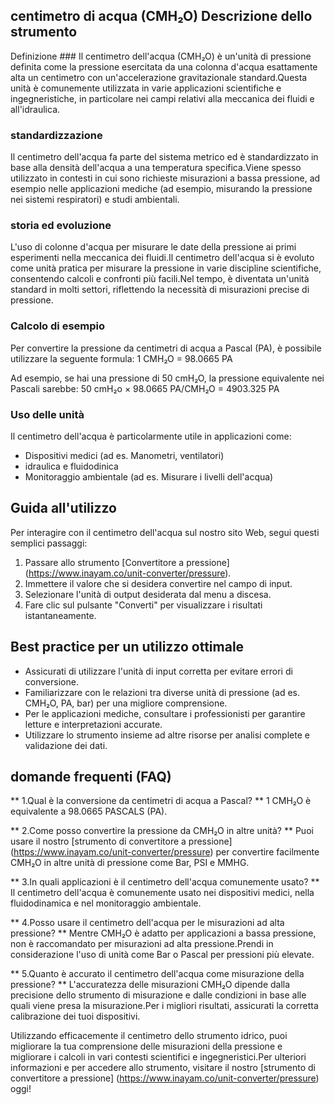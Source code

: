 ## centimetro di acqua (CMH₂O) Descrizione dello strumento

Definizione ###
Il centimetro dell'acqua (CMH₂O) è un'unità di pressione definita come la pressione esercitata da una colonna d'acqua esattamente alta un centimetro con un'accelerazione gravitazionale standard.Questa unità è comunemente utilizzata in varie applicazioni scientifiche e ingegneristiche, in particolare nei campi relativi alla meccanica dei fluidi e all'idraulica.

### standardizzazione
Il centimetro dell'acqua fa parte del sistema metrico ed è standardizzato in base alla densità dell'acqua a una temperatura specifica.Viene spesso utilizzato in contesti in cui sono richieste misurazioni a bassa pressione, ad esempio nelle applicazioni mediche (ad esempio, misurando la pressione nei sistemi respiratori) e studi ambientali.

### storia ed evoluzione
L'uso di colonne d'acqua per misurare le date della pressione ai primi esperimenti nella meccanica dei fluidi.Il centimetro dell'acqua si è evoluto come unità pratica per misurare la pressione in varie discipline scientifiche, consentendo calcoli e confronti più facili.Nel tempo, è diventata un'unità standard in molti settori, riflettendo la necessità di misurazioni precise di pressione.

### Calcolo di esempio
Per convertire la pressione da centimetri di acqua a Pascal (PA), è possibile utilizzare la seguente formula:
1 CMH₂O = 98.0665 PA

Ad esempio, se hai una pressione di 50 cmH₂O, la pressione equivalente nei Pascali sarebbe:
50 cmH₂o × 98.0665 PA/CMH₂O = 4903.325 PA

### Uso delle unità
Il centimetro dell'acqua è particolarmente utile in applicazioni come:
- Dispositivi medici (ad es. Manometri, ventilatori)
- idraulica e fluidodinica
- Monitoraggio ambientale (ad es. Misurare i livelli dell'acqua)

## Guida all'utilizzo
Per interagire con il centimetro dell'acqua sul nostro sito Web, segui questi semplici passaggi:
1. Passare allo strumento [Convertitore a pressione] (https://www.inayam.co/unit-converter/pressure).
2. Immettere il valore che si desidera convertire nel campo di input.
3. Selezionare l'unità di output desiderata dal menu a discesa.
4. Fare clic sul pulsante "Converti" per visualizzare i risultati istantaneamente.

## Best practice per un utilizzo ottimale
- Assicurati di utilizzare l'unità di input corretta per evitare errori di conversione.
- Familiarizzare con le relazioni tra diverse unità di pressione (ad es. CMH₂O, PA, bar) per una migliore comprensione.
- Per le applicazioni mediche, consultare i professionisti per garantire letture e interpretazioni accurate.
- Utilizzare lo strumento insieme ad altre risorse per analisi complete e validazione dei dati.

## domande frequenti (FAQ)

** 1.Qual è la conversione da centimetri di acqua a Pascal? **
1 CMH₂O è equivalente a 98.0665 PASCALS (PA).

** 2.Come posso convertire la pressione da CMH₂O in altre unità? **
Puoi usare il nostro [strumento di convertitore a pressione] (https://www.inayam.co/unit-converter/pressure) per convertire facilmente CMH₂O in altre unità di pressione come Bar, PSI e MMHG.

** 3.In quali applicazioni è il centimetro dell'acqua comunemente usato? **
Il centimetro dell'acqua è comunemente usato nei dispositivi medici, nella fluidodinamica e nel monitoraggio ambientale.

** 4.Posso usare il centimetro dell'acqua per le misurazioni ad alta pressione? **
Mentre CMH₂O è adatto per applicazioni a bassa pressione, non è raccomandato per misurazioni ad alta pressione.Prendi in considerazione l'uso di unità come Bar o Pascal per pressioni più elevate.

** 5.Quanto è accurato il centimetro dell'acqua come misurazione della pressione? **
L'accuratezza delle misurazioni CMH₂O dipende dalla precisione dello strumento di misurazione e dalle condizioni in base alle quali viene presa la misurazione.Per i migliori risultati, assicurati la corretta calibrazione dei tuoi dispositivi.

Utilizzando efficacemente il centimetro dello strumento idrico, puoi migliorare la tua comprensione delle misurazioni della pressione e migliorare i calcoli in vari contesti scientifici e ingegneristici.Per ulteriori informazioni e per accedere allo strumento, visitare il nostro [strumento di convertitore a pressione] (https://www.inayam.co/unit-converter/pressure) oggi!